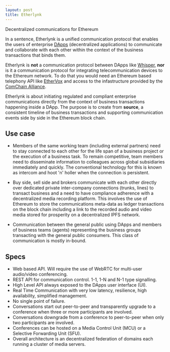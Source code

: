 ```yaml
---
layout: post
title: Etherlynk
---
```

Decentralized communications for Ethereum

In a sentence, Etherlynk is a unified communication protocol that enables the users of enterprise [DApps](https://ethereum.stackexchange.com/questions/383/what-is-a-dapp) (decentralized applications) to communicate and collaborate with each other within the context of the business transactions that binds them.

Etherlynk is <b>not</b> a communication protocol between DApps like [Whisper](https://github.com/ethereum/wiki/wiki/Whisper), <b>nor</b> is it a communication protocol for integrating telecommunication devices to the Ethereum network. To do that you would need an Ethereum based telephony API like [EtherVox](http://ethervox.gltd.net/home) and access to the infastructure provided by the [ComChain Alliance](http://www.comchainalliance.org/). 

Etherlynk is about initiating regulated and compliant enterprise communications directly from the context of business transactions happening inside a DApp. The purpose is to create from <b>source</b>, a consistent timeline of business transactions and supporting communication events side by side in the Ethereum block chain.

## Use case
- Members of the same working team (including external partners) need to stay connected to each other for the life span of a business project or the execution of a business task. To remain competitive, team members need to disseminate information to colleagues across global subsidiaries immediately and quickly. The conventional technology for this is known as intercom and hoot 'n' holler when the connection is persistent.

- Buy side, sell side and brokers communicate with each other directly over dedicated private inter-company connections (trunks, lines) to transact business and a need to have compliance adherence with a decentralized media recording platform. This involves the use of Ethereum to store the communications meta-data as ledger transactions on the block chain including a link to the recorded audio and video media stored for prosperity on a decentralized IPFS network.

- Communication between the general public using DApps and members of business teams (agents) representing the business groups transacting with the general public consumers. This class of communication is mostly in-bound.

## Specs
- Web based API. Will require the use of WebRTC for multi-user audio/video conferencing.
- REST API for communication control. 1-1, 1-N and N-1 type signalling.
- High Level API always exposed to the DApps user interface (UI).
- Real Time Communication with very low latency, resilience, high availability, simplified management.
- No single point of failure.
- Conversations start out peer-to-peer and transparently upgrade to a conference when three or more participants are involved.
- Conversations downgrade from a conference to peer-to-peer when only two participants are involved.
- Conferences can be hosted on a Media Control Unit (MCU) or a Selective Forwarding Unit (SFU).
- Overall architecture is an decentralized federation of domains each running a cluster of media servers.